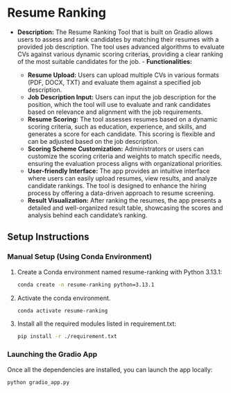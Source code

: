 # Resume Ranking 
 
- **Description:**
The Resume Ranking Tool that is built on Gradio allows users to assess and rank candidates by matching their resumes with a provided job description. The tool uses advanced algorithms to evaluate CVs against various dynamic scoring criterias, providing a clear ranking of the most suitable candidates for the job.  - **Functionalities:**

  - **Resume Upload:**
    Users can upload multiple CVs in various formats (PDF, DOCX, TXT) and evaluate them against a specified job description.
  - **Job Description Input:**
    Users can input the job description for the position, which the tool will use to evaluate and rank candidates based on relevance and alignment with the job requirements.
  - **Resume Scoring:**
    The tool assesses resumes based on a dynamic scoring criteria, such as education, experience, and skills, and generates a score for each candidate. This scoring is flexible and can be adjusted based on the job description.
  - **Scoring Scheme Customization:**
    Administrators or users can customize the scoring criteria and weights to match specific needs, ensuring the evaluation process aligns with organizational priorities.
  - **User-friendly Interface:**
    The app provides an intuitive interface where users can easily upload resumes, view results, and analyze candidate rankings. The tool is designed to enhance the hiring process by offering a data-driven approach to resume screening.
  - **Result Visualization:**
    After ranking the resumes, the app presents a detailed and well-organized result table, showcasing the scores and analysis behind each candidate’s ranking.


## Setup Instructions

### Manual Setup (Using Conda Environment)

1. Create a Conda environment named resume-ranking with Python 3.13.1:

   ```bash
   conda create -n resume-ranking python=3.13.1
   ```
2. Activate the conda environment.

   ```bash
   conda activate resume-ranking 
   ```
3. Install all the required modules listed in requirement.txt:

   ```bash
   pip install -r ./requirement.txt
   ```

### Launching the Gradio App

Once all the dependencies are installed, you can launch the app locally:

```bash
python gradio_app.py
```
